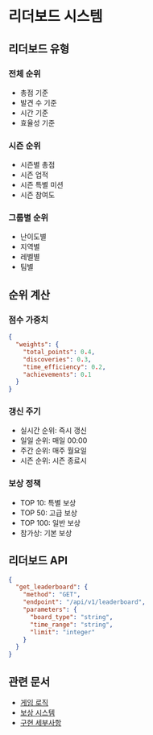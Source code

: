 # 리더보드 시스템

## 리더보드 유형

### 전체 순위
- 총점 기준
- 발견 수 기준
- 시간 기준
- 효율성 기준

### 시즌 순위
- 시즌별 총점
- 시즌 업적
- 시즌 특별 미션
- 시즌 참여도

### 그룹별 순위
- 난이도별
- 지역별
- 레벨별
- 팀별

## 순위 계산

### 점수 가중치
```json
{
  "weights": {
    "total_points": 0.4,
    "discoveries": 0.3,
    "time_efficiency": 0.2,
    "achievements": 0.1
  }
}
```

### 갱신 주기
- 실시간 순위: 즉시 갱신
- 일일 순위: 매일 00:00
- 주간 순위: 매주 월요일
- 시즌 순위: 시즌 종료시

### 보상 정책
- TOP 10: 특별 보상
- TOP 50: 고급 보상
- TOP 100: 일반 보상
- 참가상: 기본 보상

## 리더보드 API
```json
{
  "get_leaderboard": {
    "method": "GET",
    "endpoint": "/api/v1/leaderboard",
    "parameters": {
      "board_type": "string",
      "time_range": "string",
      "limit": "integer"
    }
  }
}
```

## 관련 문서
- [게임 로직](./game-logic.md)
- [보상 시스템](./rewards.md)
- [구현 세부사항](./implementation.md)
